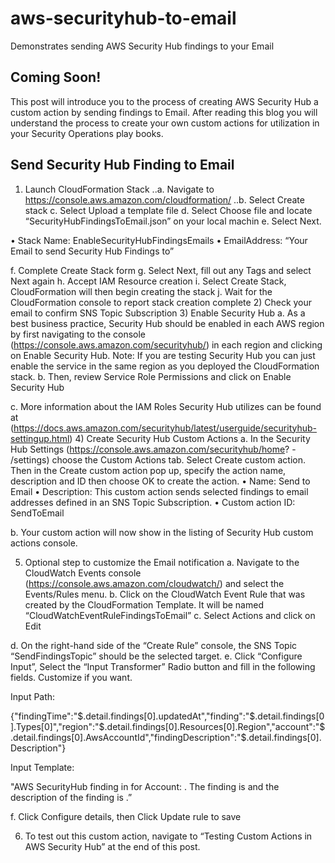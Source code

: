 # aws-securityhub-to-email
Demonstrates sending AWS Security Hub findings to your Email 

## Coming Soon!
This post will introduce you to the process of creating AWS Security Hub a custom action by sending findings to Email.  After reading this blog you will understand the process to create your own custom actions for utilization in your Security Operations play books.

## Send Security Hub Finding to Email

1.	Launch CloudFormation Stack 
..a.	Navigate to https://console.aws.amazon.com/cloudformation/
..b.	Select Create stack
c.	Select Upload a template file
d.	Select Choose file and locate “SecurityHubFindingsToEmail.json” on your local machin
e.	Select Next.

•	Stack Name:  EnableSecurityHubFindingsEmails
•	EmailAddress: “Your Email to send Security Hub Findings to”

f.	Complete Create Stack form
g.	Select Next, fill out any Tags and select Next again
h.	Accept IAM Resource creation
i.	Select Create Stack, CloudFormation will then begin creating the stack
j.	Wait for the CloudFormation console to report stack creation complete
2)	Check your email to confirm SNS Topic Subscription
3)	Enable Security Hub 
a.	As a  best business practice, Security Hub should be enabled in each AWS region by first navigating to the console (https://console.aws.amazon.com/securityhub/) in each region and clicking on Enable Security Hub. Note: If you are testing Security Hub you can just enable the service in the same region as you deployed the CloudFormation stack.
b.	Then, review Service Role Permissions and click on Enable Security Hub

c.	More information about the IAM Roles Security Hub utilizes can be found at (https://docs.aws.amazon.com/securityhub/latest/userguide/securityhub-settingup.html)
4)	Create Security Hub Custom Actions
a.	In the Security Hub Settings (https://console.aws.amazon.com/securityhub/home? - /settings) choose the Custom Actions tab. Select Create custom action. Then in the Create custom action pop up, specify the action name, description and ID then choose OK to create the action.
•	Name: Send to Email
•	Description: This custom action sends selected findings to email addresses defined in an SNS Topic Subscription.
•	Custom action ID: SendToEmail

b.	Your custom action will now show in the listing of Security Hub custom actions console.

5)	Optional step to customize the Email notification
a.	Navigate to the CloudWatch Events console (https://console.aws.amazon.com/cloudwatch/) and select the Events/Rules menu.
b.	Click on the CloudWatch Event Rule that was created by the CloudFormation Template. It will be named “CloudWatchEventRuleFindingsToEmail”
c.	Select Actions and click on Edit

d.	On the right-hand side of the “Create Rule” console, the SNS Topic “SendFindingsTopic” should be the selected target.
e.	Click “Configure Input”, Select the “Input Transformer” Radio button and fill in the following fields. Customize if you want.

Input Path: 

{"findingTime":"$.detail.findings[0].updatedAt","finding":"$.detail.findings[0].Types[0]","region":"$.detail.findings[0].Resources[0].Region","account":"$.detail.findings[0].AwsAccountId","findingDescription":"$.detail.findings[0].Description"}

Input Template: 

"AWS SecurityHub finding in <region> for Account: <account>. The finding is <finding> and the description of the finding is <findingDescription>.”

f.	Click Configure details, then Click Update rule to save

6)	To test out this custom action, navigate to “Testing Custom Actions in AWS Security Hub” at the end of this post.
